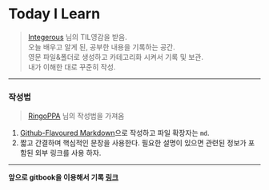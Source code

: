 
# Today I Learn
> [Integerous](https://github.com/Integerous/TIL) 님의 TIL영감을 받음.  
> 오늘 배우고 알게 된, 공부한 내용을 기록하는 공간.  
> 영문 파일&폴더로 생성하고 카테고리화 시켜서 기록 및 보관.  
> 내가 이해한 대로 꾸준히 작성.  
* * *
### 작성법
>[RingoPPA](https://github.com/ksu3101/TIL) 님의 작성법을 가져옴 
1. [Github-Flavoured Markdown](https://guides.github.com/features/mastering-markdown/)으로 작성하고 파일 확장자는 `md`.  
2. 짧고 간결하며 핵심적인 문장을 사용한다. 필요한 설명이 있으면 관련된 정보가 포함된 외부 링크를 사용 하자.
* * *

**앞으로 gitbook을 이용해서 기록 [링크](kogoon.gitbook.com)**

<!---
### Todo
 *  
 
### BOJ (Algorithm)
 * [200710 백준문제풀이-collections, min, deque](https://github.com/Kogoon/TIL/blob/master/BOJ/200710.md)
 
### DATABASE
 * [한눈에 살펴보는 PostgreSQL(네이버D2)](https://d2.naver.com/helloworld/227936)

### DOCKER
 * 

### GIT
 * [Git 사용법](https://github.com/Kogoon/TIL/blob/master/Git/git_usage.md)

### PYTHON
 * [(펌)가정설정문_assert](https://wikidocs.net/21050)
 * [Dictionary](https://github.com/Kogoon/TIL/blob/master/python/dictionary.md)
 * [가상환경 pyenv 설치](/python/pyenv.md)
 * [pytest 설치 및 실습](/python/pytest.md)

### ETC
 * [오픈소스](/etc/opensource.md)
 * [라즈베리파이3 무선랜 설정](/etc/raspberry_wifi.md)
 * [PWA](/etc/PWA.md)
 * [2020 하반기 ICT인턴십 코딩테스트 후기(회고)](/etc/ICTCodingTest.md)
 * [Hugo를 이용해 github 블로그만들기](/etc/hugogithub.md)
 * [개발자들의 국내, 국외 개발 블로그 모음(펌)](https://github.com/innovationacademy-kr/software-resources/blob/master/blogs/personal_blogs.md)

* * *
### ETC [:top:](#top)
-->

